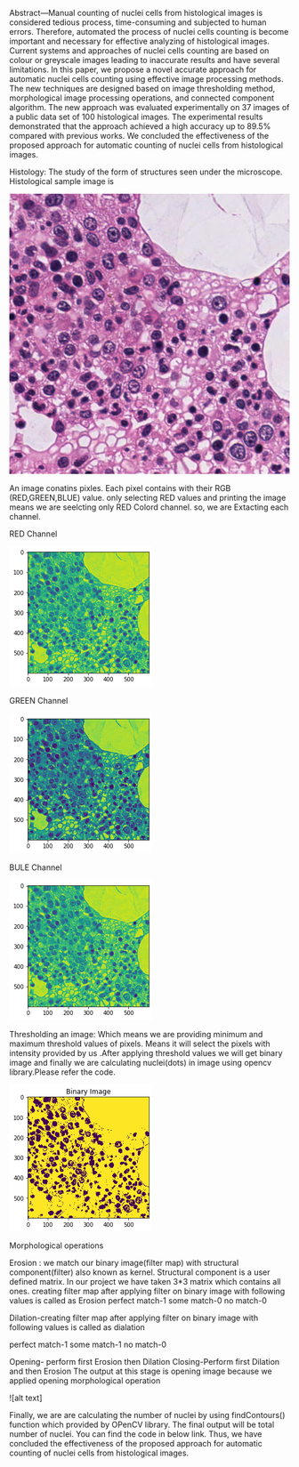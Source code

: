 Abstract—Manual counting of nuclei cells from histological images is considered tedious process, time-consuming and subjected to human errors. Therefore, automated the process of nuclei cells counting is become important and necessary for effective analyzing of  histological images. Current systems and approaches of nuclei cells counting are based on colour or greyscale images leading to inaccurate results and have several limitations. In this paper, we propose a novel accurate approach for automatic nuclei cells counting using effective image processing methods. The new techniques are designed based on image thresholding method, morphological image processing operations, and connected component algorithm. The new approach was evaluated experimentally on 37 images of a public data set of 100 histological images. The experimental results demonstrated that the approach achieved a high accuracy up to 89.5% compared with previous works. We concluded the effectiveness of the proposed approach for automatic counting of nuclei cells from histological images.

Histology: The study of the form of structures seen under the microscope. Histological sample image is 

![alt text](https://github.com/Krishna5996/An-Automatic-Nuclei-Cells-Counting-Approach-Using-Effective-Image-Processing-Methods/blob/master/images/histological.png?raw=true)

An image conatins pixles. Each pixel contains with their RGB (RED,GREEN,BLUE) value. only selecting RED values and printing the image means we are seelcting only RED Colord channel. so, we are Extacting each channel.

RED Channel

![alt text](https://github.com/Krishna5996/An-Automatic-Nuclei-Cells-Counting-Approach-Using-Effective-Image-Processing-Methods/blob/master/images/red_channel.png)

GREEN Channel

![alt text](https://github.com/Krishna5996/An-Automatic-Nuclei-Cells-Counting-Approach-Using-Effective-Image-Processing-Methods/blob/master/images/green.png)

BULE Channel

![alt text](https://github.com/Krishna5996/An-Automatic-Nuclei-Cells-Counting-Approach-Using-Effective-Image-Processing-Methods/blob/master/images/blue.png)

Thresholding an image:
Which means we are providing minimum and maximum threshold values of pixels. Means it will select the pixels with intensity provided by us .After applying threshold values we will get binary image and finally we are calculating nuclei(dots) in image using opencv library.Please refer the code.

![alt text](https://github.com/Krishna5996/An-Automatic-Nuclei-Cells-Counting-Approach-Using-Effective-Image-Processing-Methods/blob/master/images/binary.png)

Morphological operations 

Erosion :  we match our binary image(filter map) with structural component(filter) also known as kernel. Structural component  is a user defined matrix. In our project we have taken 3*3 matrix which contains all ones.
creating filter map after applying filter on binary  image with following values is called as Erosion
perfect match-1
some match-0
no match-0

Dilation-creating filter map after applying filter on binary image with following values is called as dialation

perfect match-1
some match-1
no match-0

Opening- perform first Erosion then Dilation
Closing-Perform first Dilation and then Erosion
The output at this stage is opening image because we applied opening morphological operation

![alt text]

Finally, we are are calculating the number of nuclei  by using findContours() function which provided by OPenCV  library. The final output will be total number of nuclei.   You can find the code in below link.
Thus, we have concluded the effectiveness of the proposed approach for automatic counting of nuclei cells from histological images.

